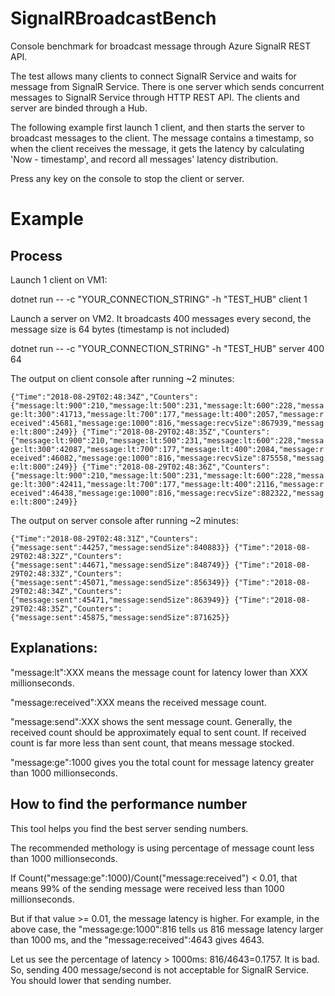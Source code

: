 # SignalRBroadcastBench
Console benchmark for broadcast message through Azure SignalR REST API.

The test allows many clients to connect SignalR Service and waits for message from SignalR Service. There is one server which sends concurrent messages to SignalR Service through HTTP REST API. The clients and server are binded through a Hub.

The following example first launch 1 client, and then starts the server to broadcast messages to the client. The message contains a timestamp, so when the client receives the message, it gets the latency by calculating 'Now - timestamp', and record all messages' latency distribution.

Press any key on the console to stop the client or server.

# Example

## Process

Launch 1 client on VM1:

dotnet run -- -c "YOUR_CONNECTION_STRING" -h "TEST_HUB" client 1

Launch a server on VM2. It broadcasts 400 messages every second, the message size is 64 bytes (timestamp is not included)

dotnet run -- -c "YOUR_CONNECTION_STRING" -h "TEST_HUB" server 400 64 

The output on client console after running ~2 minutes:

`
{"Time":"2018-08-29T02:48:34Z","Counters":{"message:lt:900":210,"message:lt:500":231,"message:lt:600":228,"message:lt:300":41713,"message:lt:700":177,"message:lt:400":2057,"message:received":45681,"message:ge:1000":816,"message:recvSize":867939,"message:lt:800":249}}
{"Time":"2018-08-29T02:48:35Z","Counters":{"message:lt:900":210,"message:lt:500":231,"message:lt:600":228,"message:lt:300":42087,"message:lt:700":177,"message:lt:400":2084,"message:received":46082,"message:ge:1000":816,"message:recvSize":875558,"message:lt:800":249}}
{"Time":"2018-08-29T02:48:36Z","Counters":{"message:lt:900":210,"message:lt:500":231,"message:lt:600":228,"message:lt:300":42411,"message:lt:700":177,"message:lt:400":2116,"message:received":46438,"message:ge:1000":816,"message:recvSize":882322,"message:lt:800":249}}
`

The output on server console after running ~2 minutes:

`
{"Time":"2018-08-29T02:48:31Z","Counters":{"message:sent":44257,"message:sendSize":840883}}
{"Time":"2018-08-29T02:48:32Z","Counters":{"message:sent":44671,"message:sendSize":848749}}
{"Time":"2018-08-29T02:48:33Z","Counters":{"message:sent":45071,"message:sendSize":856349}}
{"Time":"2018-08-29T02:48:34Z","Counters":{"message:sent":45471,"message:sendSize":863949}}
{"Time":"2018-08-29T02:48:35Z","Counters":{"message:sent":45875,"message:sendSize":871625}}
`

## Explanations:

"message:lt":XXX means the message count for latency lower than XXX millionseconds.

"message:received":XXX means the received message count.

"message:send":XXX shows the sent message count. Generally, the received count should be approximately equal to sent count. If received count is far more less than sent count, that means message stocked.

"message:ge":1000 gives you the total count for message latency greater than 1000 millionseconds.

## How to find the performance number

This tool helps you find the best server sending numbers.

The recommended methology is using percentage of message count less than 1000 millionseconds.

If Count("message:ge":1000)/Count("message:received") < 0.01, that means 99% of the sending message were received less than 1000 millionseconds.

But if that value >= 0.01, the message latency is higher. For example, in the above case, the "message:ge:1000":816 tells us 816 message latency larger than 1000 ms, and the "message:received":4643 gives 4643.

Let us see the percentage of latency > 1000ms: 816/4643=0.1757. It is bad. So, sending 400 message/second is not acceptable for SignalR Service. You should lower that sending number.
